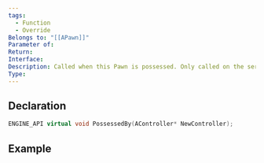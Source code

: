 ```yaml
---
tags:
  - Function
  - Override
Belongs to: "[[APawn]]"
Parameter of: 
Return: 
Interface: 
Description: Called when this Pawn is possessed. Only called on the server (or in standalone)
Type:
---
```


## Declaration

```cpp
ENGINE_API virtual void PossessedBy(AController* NewController);
```

## Example

```cpp
```

